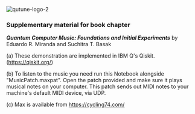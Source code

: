 ![qutune-logo-2](https://user-images.githubusercontent.com/46610354/118358892-c9b94f80-b578-11eb-8e3b-2ffdb783e2c4.png)

### Supplementary material for book chapter

**_Quantum Computer Music: Foundations and Initial Experiments_**
by Eduardo R. Miranda and Suchitra T. Basak

(a) These demonstration are implemented in IBM Q's Qiskit. (https://qiskit.org/)

(b) To listen to the music you need run this Notebook alongside "MusicPatch.maxpat". Open the patch provided and make sure it plays musical notes on your computer. This patch sends out MIDI notes to your machine's default MIDI device, via UDP.

(c) Max is available from https://cycling74.com/
